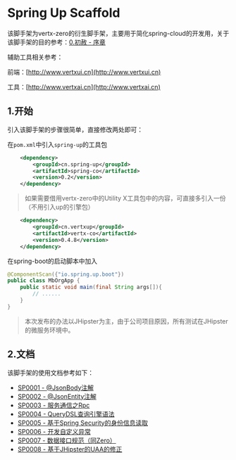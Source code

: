 # Spring Up Scaffold

该脚手架为vertx-zero的衍生脚手架，主要用于简化spring-cloud的开发用，关于该脚手架的目的参考：[0.初赦 - 序章](/0chu-she-xu-zhang.md)

辅助工具相关参考：

前端：[http://www.vertxui.cn](http://www.vertxui.cn)

工具：[http://www.vertxai.cn](http://www.vertxai.cn)

## 1.开始

引入该脚手架的步骤很简单，直接修改两处即可：

在`pom.xml`中引入`spring-up`的工具包

```xml
    <dependency>
        <groupId>cn.spring-up</groupId>
        <artifactId>spring-co</artifactId>
        <version>0.2</version>
    </dependency>
```

> 如果需要借用vertx-zero中的Utility X工具包中的内容，可直接多引入一份（不用引入up的引擎包）

```xml
    <dependency>
        <groupId>cn.vertxup</groupId>
        <artifactId>vertx-co</artifactId>
        <version>0.4.8</version>
    </dependency>
```

在spring-boot的启动脚本中加入

```java
@ComponentScan({"io.spring.up.boot"})
public class MbOrgApp {
    public static void main(final String args[]){
        // ......
    }
}
```

> 本次发布的办法以JHipster为主，由于公司项目原因，所有测试在JHipster的微服务环境中。

## 2.文档

该脚手架的使用文档参考如下：

* [SP0001 - @JsonBody注解](/sp0001-jsonbodyzhu-jie.md)
* [SP0002 - @JsonEntity注解](/sp0002-jsonentityzhu-jie.md)
* [SP0003 - 服务通信之Rpc](/sp0003-fu-wu-tong-xin-zhi-rpc.md)
* [SP0004 - QueryDSL查询引擎语法](/sp0004-querydslcha-xun-yin-qing-yu-fa.md)
* [SP0005 - 基于Spring Security的身份信息读取](/sp0005-ji-yu-spring-security-de-shen-fen-xin-xi-du-qu.md)
* [SP0006 - 开发自定义异常](/sp0006-kai-fa-zi-ding-yi-yi-chang.md)
* [SP0007 - 数据接口规范（同Zero）](/sp0007-shu-ju-jiekou-gui-fan-ff08-tong-zero.md)
* [SP0008 - 基于JHipster的UAA的修正](/sp0008-ji-yu-jhipster-de-uaa-de-xiu-zheng.md)



